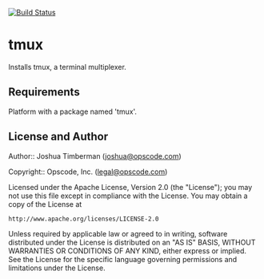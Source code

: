 [![Build Status](https://secure.travis-ci.org/opscode-cookbooks/tmux.png?branch=master)](http://travis-ci.org/opscode-cookbooks/tmux)

tmux
====

Installs tmux, a terminal multiplexer.

Requirements
------------

Platform with a package named 'tmux'.

License and Author
------------------

Author:: Joshua Timberman (<joshua@opscode.com>)

Copyright:: Opscode, Inc. (<legal@opscode.com>)

Licensed under the Apache License, Version 2.0 (the "License");
you may not use this file except in compliance with the License.
You may obtain a copy of the License at

    http://www.apache.org/licenses/LICENSE-2.0

Unless required by applicable law or agreed to in writing, software
distributed under the License is distributed on an "AS IS" BASIS,
WITHOUT WARRANTIES OR CONDITIONS OF ANY KIND, either express or implied.
See the License for the specific language governing permissions and
limitations under the License.
